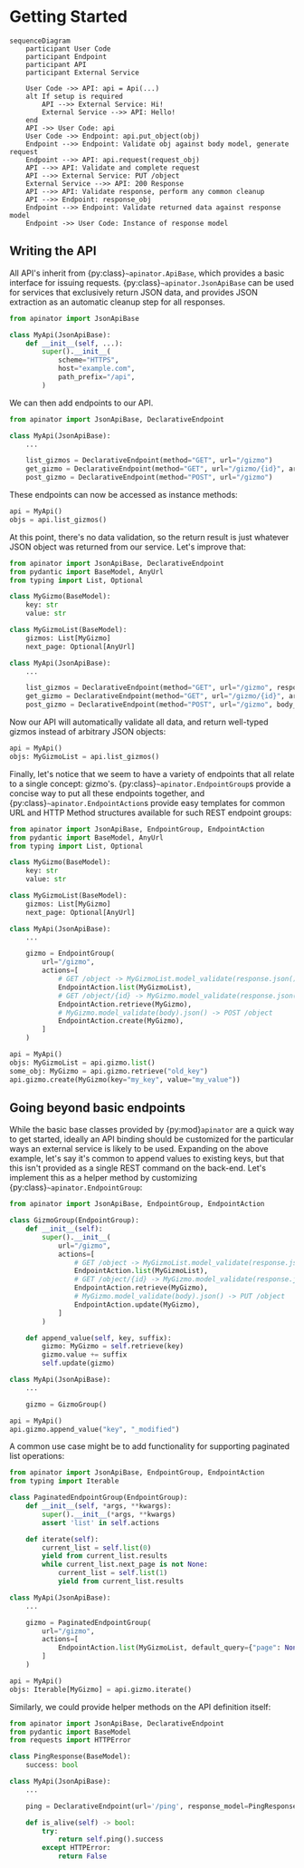 # Getting Started

```{mermaid}
sequenceDiagram
    participant User Code
    participant Endpoint
    participant API
    participant External Service

    User Code ->> API: api = Api(...)
    alt If setup is required
        API -->> External Service: Hi!
        External Service -->> API: Hello!
    end
    API ->> User Code: api
    User Code ->> Endpoint: api.put_object(obj)
    Endpoint -->> Endpoint: Validate obj against body model, generate request
    Endpoint -->> API: api.request(request_obj)
    API -->> API: Validate and complete request
    API -->> External Service: PUT /object
    External Service -->> API: 200 Response
    API -->> API: Validate response, perform any common cleanup
    API -->> Endpoint: response_obj
    Endpoint -->> Endpoint: Validate returned data against response model
    Endpoint ->> User Code: Instance of response model
```

## Writing the API

All API's inherit from {py:class}`~apinator.ApiBase`, which provides a basic interface for issuing requests. {py:class}`~apinator.JsonApiBase` can be used for services that exclusively return JSON data, and provides JSON extraction as an automatic cleanup step for all responses.

```python
from apinator import JsonApiBase

class MyApi(JsonApiBase):
    def __init__(self, ...):
        super().__init__(
            scheme="HTTPS",
            host="example.com",
            path_prefix="/api",
        )
```

We can then add endpoints to our API.

```python
from apinator import JsonApiBase, DeclarativeEndpoint

class MyApi(JsonApiBase):
    ...

    list_gizmos = DeclarativeEndpoint(method="GET", url="/gizmo")
    get_gizmo = DeclarativeEndpoint(method="GET", url="/gizmo/{id}", arg_names=["id"])
    post_gizmo = DeclarativeEndpoint(method="POST", url="/gizmo")
```

These endpoints can now be accessed as instance methods:

```python
api = MyApi()
objs = api.list_gizmos()
```

At this point, there's no data validation, so the return result is just whatever JSON object was returned from our service. Let's improve that:

```python
from apinator import JsonApiBase, DeclarativeEndpoint
from pydantic import BaseModel, AnyUrl
from typing import List, Optional

class MyGizmo(BaseModel):
    key: str
    value: str

class MyGizmoList(BaseModel):
    gizmos: List[MyGizmo]
    next_page: Optional[AnyUrl]

class MyApi(JsonApiBase):
    ...

    list_gizmos = DeclarativeEndpoint(method="GET", url="/gizmo", response_model=MyGizmoList)
    get_gizmo = DeclarativeEndpoint(method="GET", url="/gizmo/{id}", arg_names=["id"], response_model=MyGizmo)
    post_gizmo = DeclarativeEndpoint(method="POST", url="/gizmo", body_model=MyGizmo)
```

Now our API will automatically validate all data, and return well-typed gizmos instead of arbitrary JSON objects:

```python
api = MyApi()
objs: MyGizmoList = api.list_gizmos()
```

Finally, let's notice that we seem to have a variety of endpoints that all relate to a single concept: gizmo's. {py:class}`~apinator.EndpointGroup`s provide a concise way to put all these endpoints together, and {py:class}`~apinator.EndpointAction`s provide easy templates for common URL and HTTP Method structures available for such REST endpoint groups:

```python
from apinator import JsonApiBase, EndpointGroup, EndpointAction
from pydantic import BaseModel, AnyUrl
from typing import List, Optional

class MyGizmo(BaseModel):
    key: str
    value: str

class MyGizmoList(BaseModel):
    gizmos: List[MyGizmo]
    next_page: Optional[AnyUrl]

class MyApi(JsonApiBase):
    ...

    gizmo = EndpointGroup(
        url="/gizmo",
        actions=[
            # GET /object -> MyGizmoList.model_validate(response.json())
            EndpointAction.list(MyGizmoList),
            # GET /object/{id} -> MyGizmo.model_validate(response.json())
            EndpointAction.retrieve(MyGizmo),
            # MyGizmo.model_validate(body).json() -> POST /object
            EndpointAction.create(MyGizmo),
        ]
    )
```

```python
api = MyApi()
objs: MyGizmoList = api.gizmo.list()
some_obj: MyGizmo = api.gizmo.retrieve("old_key")
api.gizmo.create(MyGizmo(key="my_key", value="my_value"))
```

## Going beyond basic endpoints

While the basic base classes provided by {py:mod}`apinator` are a quick way to get started, ideally an API binding should be customized for the particular ways an external service is likely to be used. Expanding on the above example, let's say it's common to append values to existing keys, but that this isn't provided as a single REST command on the back-end. Let's implement this as a helper method by customizing {py:class}`~apinator.EndpointGroup`:

```python
from apinator import JsonApiBase, EndpointGroup, EndpointAction

class GizmoGroup(EndpointGroup):
    def __init__(self):
        super().__init__(
            url="/gizmo",
            actions=[
                # GET /object -> MyGizmoList.model_validate(response.json())
                EndpointAction.list(MyGizmoList),
                # GET /object/{id} -> MyGizmo.model_validate(response.json())
                EndpointAction.retrieve(MyGizmo),
                # MyGizmo.model_validate(body).json() -> PUT /object
                EndpointAction.update(MyGizmo),
            ]
        )

    def append_value(self, key, suffix):
        gizmo: MyGizmo = self.retrieve(key)
        gizmo.value += suffix
        self.update(gizmo)

class MyApi(JsonApiBase):
    ...

    gizmo = GizmoGroup()

api = MyApi()
api.gizmo.append_value("key", "_modified")
```

A common use case might be to add functionality for supporting paginated list operations:

```python
from apinator import JsonApiBase, EndpointGroup, EndpointAction
from typing import Iterable

class PaginatedEndpointGroup(EndpointGroup):
    def __init__(self, *args, **kwargs):
        super().__init__(*args, **kwargs)
        assert 'list' in self.actions

    def iterate(self):
        current_list = self.list(0)
        yield from current_list.results
        while current_list.next_page is not None:
            current_list = self.list(1)
            yield from current_list.results

class MyApi(JsonApiBase):
    ...

    gizmo = PaginatedEndpointGroup(
        url="/gizmo",
        actions=[
            EndpointAction.list(MyGizmoList, default_query={"page": None})
        ]
    )

api = MyApi()
objs: Iterable[MyGizmo] = api.gizmo.iterate()
```

Similarly, we could provide helper methods on the API definition itself:

```python
from apinator import JsonApiBase, DeclarativeEndpoint
from pydantic import BaseModel
from requests import HTTPError

class PingResponse(BaseModel):
    success: bool

class MyApi(JsonApiBase):
    ...

    ping = DeclarativeEndpoint(url='/ping', response_model=PingResponse)

    def is_alive(self) -> bool:
        try:
            return self.ping().success
        except HTTPError:
            return False
```
